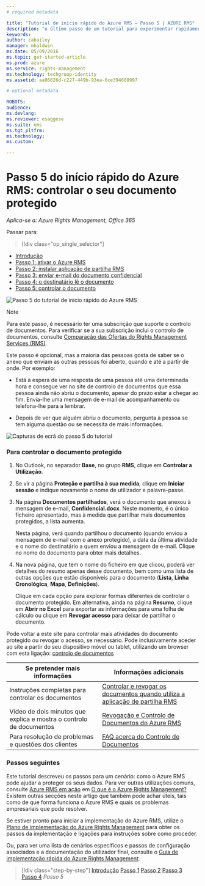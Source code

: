 ```yaml
---
# required metadata

title: "Tutorial de início rápido do Azure RMS – Passo 5 | AZURE RMS"
description: "o último passo de um tutorial para experimentar rapidamente o Microsoft Azure Rights Management na sua organização com apenas 5 passos que devem demorar menos de 15 minutos."
keywords:
author: cabailey
manager: mbaldwin
ms.date: 05/09/2016
ms.topic: get-started-article
ms.prod: azure
ms.service: rights-management
ms.technology: techgroup-identity
ms.assetid: aa06826d-c227-449b-93ea-6ce394608997

# optional metadata

ROBOTS:
audience:
ms.devlang:
ms.reviewer: esaggese
ms.suite: ems
ms.tgt_pltfrm:
ms.technology:
ms.custom:

---
```



# Passo 5 do início rápido do Azure RMS: controlar o seu documento protegido

*Aplica-se a: Azure Rights Management, Office 365*


Passar para: 
> [!div class="op_single_selector"]
- [Introdução](quick-start-tutorial.md)
- [Passo 1: ativar o Azure RMS](tutorial-step1.md)
- [Passo 2: instalar aplicação de partilha RMS](tutorial-step2.md)
- [Passo 3: enviar e-mail do documento confidencial](tutorial-step3.md)
- [Passo 4: o destinatário lê o documento](tutorial-step4.md)
- [Passo 5: controlar o documento](tutorial-step5.md)

![Passo 5 do tutorial de início rápido do Azure RMS](../media/AzRMS_QuickStartSteps5.PNG)

> [!NOTE]
> Para este passo, é necessário ter uma subscrição que suporte o controlo de documentos. Para verificar se a sua subscrição inclui o controlo de documentos, consulte [Comparação das Ofertas do Rights Management Services (RMS)](https://technet.microsoft.com/dn858608.aspx).

Este passo é opcional, mas a maioria das pessoas gosta de saber se o anexo que enviam as outras pessoas foi aberto, quando e até a partir de onde. Por exemplo:

-   Está à espera de uma resposta de uma pessoa até uma determinada hora e consegue ver no site de controlo de documentos que essa pessoa ainda não abriu o documento, apesar do prazo estar a chegar ao fim. Envia-lhe uma mensagem de e-mail de acompanhamento ou telefona-lhe para a lembrar.

-   Depois de ver que alguém abriu o documento, pergunta à pessoa se tem alguma questão ou se necessita de mais informações.

![Capturas de ecrã do passo 5 do tutorial](../media/AzRMS_Tutorial_5_Screenshots.png)

### Para controlar o documento protegido

1.  No Outlook, no separador **Base**, no grupo **RMS**, clique em **Controlar a Utilização**.

2.  Se vir a página **Proteção e partilha à sua medida**, clique em **Iniciar sessão** e indique novamente o nome de utilizador e palavra-passe.

3.  Na página **Documentos partilhados**, verá o documento que anexou à mensagem de e-mail, **Confidencial.docx**. Neste momento, é o único ficheiro apresentado, mas à medida que partilhar mais documentos protegidos, a lista aumenta.

    Nesta página, verá quando partilhou o documento (quando enviou a mensagem de e-mail com o anexo protegido), a data da última atividade e o nome do destinatário a quem enviou a mensagem de e-mail. Clique no nome do documento para obter mais detalhes.

4.  Na nova página, que tem o nome do ficheiro em que clicou, poderá ver detalhes do resumo apenas desse documento, bem como uma lista de outras opções que estão disponíveis para o documento (**Lista**, **Linha Cronológica**, **Mapa**, **Definições**).

    Clique em cada opção para explorar formas diferentes de controlar o documento protegido. Em alternativa, ainda na página **Resumo**, clique em **Abrir no Excel** para exportar as informações para uma folha de cálculo ou clique em **Revogar acesso** para deixar de partilhar o documento.

Pode voltar a este site para controlar mais atividades do documento protegido ou revogar o acesso, se necessário. Pode inclusivamente aceder ao site a partir do seu dispositivo móvel ou tablet, utilizando um browser com esta ligação: [controlo de documentos](http://go.microsoft.com/fwlink/?LinkId=529562)

|Se pretender mais informações|Informações adicionais|
|--------------------------------|--------------------------|
|Instruções completas para controlar os documentos|[Controlar e revogar os documentos quando utiliza a aplicação de partilha RMS](../rms-client/sharing-app-track-revoke.md)|
|Vídeo de dois minutos que explica e mostra o controlo de documentos|[Revogação e Controlo de Documentos do Azure RMS](http://channel9.msdn.com/Series/Information-Protection/Azure-RMS-Document-Tracking-and-Revocation)|
|Para resolução de problemas e questões dos clientes|[FAQ acerca do Controlo de Documentos](https://technet.microsoft.com/dn947488)|

### Passos seguintes
Este tutorial descreveu os passos para um cenário: como o Azure RMS pode ajudar a proteger os seus dados. Para ver outras utilizações comuns, consulte [Azure RMS em ação](../understand-explore/what-admins-users-see.md) em [O que é o Azure Rights Management?](../understand-explore/what-is-azure-rms.md) Existem outras secções neste artigo que também pode achar úteis, tais como de que forma funciona o Azure RMS e quais os problemas empresariais que pode resolver.

Se estiver pronto para iniciar a implementação do Azure RMS, utilize o [Plano de implementação do Azure Rights Management](../plan-design/deployment-roadmap.md) para obter os passos da implementação e ligações para instruções sobre como proceder.

Ou, para ver uma lista de cenários específicos e passos de configuração associados e a documentação do utilizador final, consulte o [Guia de implementação rápida do Azure Rights Management](../get-started/rapid-deployment-guide.md).

>[!div class="step-by-step"] [Introdução](quick-start-tutorial.md)
[Passo 1](tutorial-step1.md)
[Passo 2](tutorial-step2.md)
[Passo 3](tutorial-step3.md)
[Passo 4](tutorial-step4.md)
*Passo 5*


<!--HONumber=May16_HO2-->


